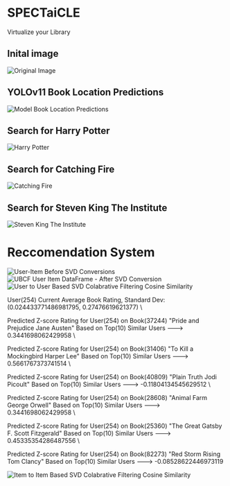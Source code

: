 # SPECTaiCLE
Virtualize your Library

## Inital image
![Original Image](https://github.com/user-attachments/assets/94e37c51-99e9-41c5-96f9-e5d7b7205b81)
## YOLOv11 Book Location Predictions
![Model Book Location Predictions](https://github.com/user-attachments/assets/9c8207fc-d1df-42e3-89ad-2c6d6b95d411)
## Search for Harry Potter
![Harry Potter](https://github.com/user-attachments/assets/e46bc801-5b66-46ba-829e-1826f9f5a0cc)
## Search for Catching Fire
![Catching Fire](https://github.com/user-attachments/assets/8a4f3506-ad1f-44ee-bcb6-f5b9a49e5f90)
## Search for Steven King The Institute
![Steven King The Institute](https://github.com/user-attachments/assets/172c13ca-8f00-495a-9eb5-d2b8244632f3)


# Reccomendation System
![User-Item Before SVD Conversions](https://github.com/user-attachments/assets/371a6d1b-c481-4f4a-896f-bbad09cea67c)
![UBCF User Item DataFrame - After SVD Conversion](https://github.com/user-attachments/assets/f342b7bc-961b-4cea-b615-897199f43fb0)
![User to User Based SVD Colabrative Filtering Cosine Similarity](https://github.com/user-attachments/assets/269257aa-cb0d-4a3f-9375-28d019bd6059)

User(254) Current Average Book Rating, Standard Dev: (0.024433771486981795, 0.27476619621377) \

Predicted Z-score Rating for User(254) on Book(37244) "Pride and Prejudice Jane Austen" Based on Top(10) Similar Users ---> 0.3441698062429958 \

Predicted Z-score Rating for User(254) on Book(31406) "To Kill a Mockingbird Harper Lee" Based on Top(10) Similar Users ---> 0.5661767373741514 \

Predicted Z-score Rating for User(254) on Book(40809) "Plain Truth Jodi Picoult" Based on Top(10) Similar Users ---> -0.11804134545629512 \ 

Predicted Z-score Rating for User(254) on Book(28608) "Animal Farm George Orwell" Based on Top(10) Similar Users ---> 0.3441698062429958 \

Predicted Z-score Rating for User(254) on Book(25360) "The Great Gatsby F. Scott Fitzgerald" Based on Top(10) Similar Users ---> 0.45335354286487556 \

Predicted Z-score Rating for User(254) on Book(82273) "Red Storm Rising Tom Clancy" Based on Top(10) Similar Users ---> -0.08528622446973119 

![Item to Item Based SVD Colabrative Filtering Cosine Similarity](https://github.com/user-attachments/assets/ed4962d2-1fa0-486b-b828-6cb375e1cfef)
